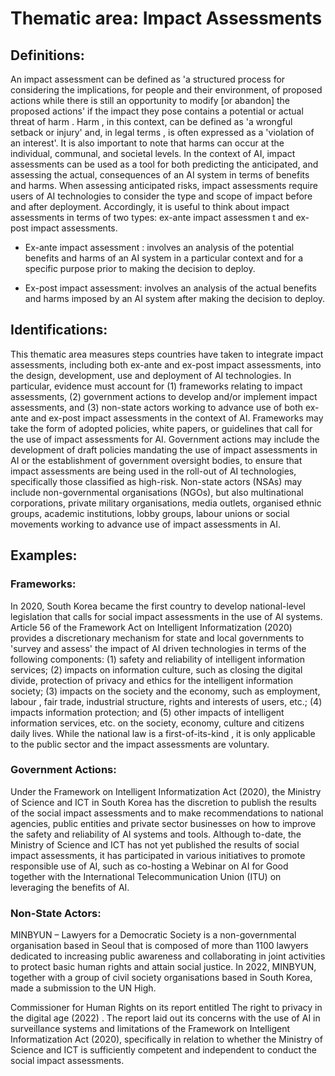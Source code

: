 # Thematic area: Impact Assessments

## Definitions:

An impact assessment can be defined as 'a structured process for considering the implications, for people and their environment, of proposed actions while there is still an opportunity to modify [or abandon] the proposed actions' if the impact they pose contains a potential or actual threat of harm . Harm , in this context, can be defined as 'a wrongful setback or injury' and, in legal terms , is often expressed as a 'violation of an interest'. It is also important to note that harms can occur at the individual, communal, and societal levels. In the context of AI, impact assessments can be used as a tool for both predicting the anticipated, and assessing the actual, consequences of an AI system in terms of benefits and harms. When assessing anticipated risks, impact assessments require users of AI technologies to consider the type and scope of impact before and after deployment. Accordingly, it is useful to think about impact assessments in terms of two types: ex-ante impact assessmen t and ex-post impact assessments.

- Ex-ante impact assessment : involves an analysis of the potential benefits and harms of an AI system in a particular context and for a specific purpose prior to making the decision to deploy.

- Ex-post impact assessment: involves an analysis of the actual benefits and harms imposed by an AI system after making the decision to deploy.

## Identifications:

This thematic area measures steps countries have taken to integrate impact assessments, including both ex-ante and ex-post impact assessments, into the design, development, use and deployment of AI technologies. In particular, evidence must account for (1) frameworks relating to impact assessments, (2) government actions to develop and/or implement impact assessments, and (3) non-state actors working to advance use of both ex-ante and ex-post impact assessments in the context of AI. Frameworks may take the form of adopted policies, white papers, or guidelines that call for the use of impact assessments for AI. Government actions may include the development of draft policies mandating the use of impact assessments in AI or the establishment of government oversight bodies, to ensure that impact assessments are being used in the roll-out of AI technologies, specifically those classified as high-risk. Non-state actors (NSAs) may include non-governmental organisations (NGOs), but also multinational corporations, private military organisations, media outlets, organised ethnic groups, academic institutions, lobby groups, labour unions or social movements working to advance use of impact assessments in AI.

## Examples:

### Frameworks:

In 2020, South Korea became the first country to develop national-level legislation that calls for social impact assessments in the use of AI systems. Article 56 of the Framework Act on Intelligent Informatization (2020) provides a discretionary mechanism for state and local governments to 'survey and assess' the impact of AI driven technologies in terms of the following components: (1) safety and reliability of intelligent information services; (2) impacts on information culture, such as closing the digital divide, protection of privacy and ethics for the intelligent information society; (3) impacts on the society and the economy, such as employment, labour , fair trade, industrial structure, rights and interests of users, etc.; (4) impacts information protection; and (5) other impacts of intelligent information services, etc. on the society, economy, culture and citizens daily lives. While the national law is a first-of-its-kind , it is only applicable to the public sector and the impact assessments are voluntary.

### Government Actions:

Under the Framework on Intelligent Informatization Act (2020), the Ministry of Science and ICT in South Korea has the discretion to publish the results of the social impact assessments and to make recommendations to national agencies, public entities and private sector businesses on how to improve the safety and reliability of AI systems and tools. Although to-date, the Ministry of Science and ICT has not yet published the results of social impact assessments, it has participated in various initiatives to promote responsible use of AI, such as co-hosting a Webinar on AI for Good together with the International Telecommunication Union (ITU) on leveraging the benefits of AI.

### Non-State Actors:

MINBYUN – Lawyers for a Democratic Society is a non-governmental organisation based in Seoul that is composed of more than 1100 lawyers dedicated to increasing public awareness and collaborating in joint activities to protect basic human rights and attain social justice. In 2022, MINBYUN, together with a group of civil society organisations based in South Korea, made a submission to the UN High.

Commissioner for Human Rights on its report entitled The right to privacy in the digital age (2022) . The report laid out its concerns with the use of AI in surveillance systems and limitations of the Framework on Intelligent Informatization Act (2020), specifically in relation to whether the Ministry of Science and ICT is sufficiently competent and independent to conduct the social impact assessments.
